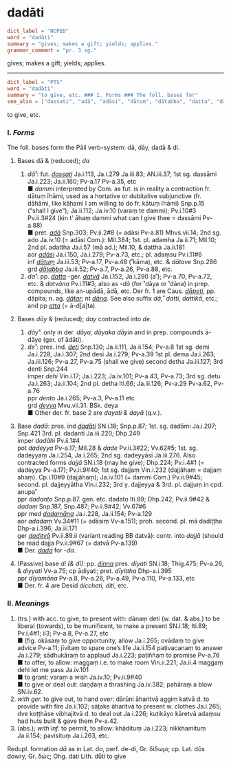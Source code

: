 # dadāti

``` toml
dict_label = "NCPED"
word = "dadāti"
summary = "gives; makes a gift; yields; applies."
grammar_comment = "pr. 3 sg."
```

gives; makes a gift; yields; applies.

--------------------

``` toml
dict_label = "PTS"
word = "dadāti"
summary = "to give, etc. ### I. Forms ### The foll. bases for"
see_also = ["dassati", "adā", "adāsi", "dātuṃ", "dātabba", "datta", "datvā", "dāpeti", "dātar", "dāna", "atta", "deti", "deyya", "dadāti", "dadamāna", "daditvā", "dada", "dinna"]
```

to give, etc.

### I. *Forms* ###

The foll. bases form the Pāli verb\-system: dā, dāy, dadā & di.

1. Bases dā & (reduced); *da*
   1. *dā˚*: fut. *[dassati](dassati.md)* Ja.i.113, Ja.i.279 Ja.iii.83; AN.iii.37; 1st sg. dassāmi Ja.i.223; Ja.ii.160; Pv\-a.17 Pv\-a.35, etc  
      ■ *dammi* interpreted by Com. as fut. is in reality a contraction fr. dātuṃ īhāmi, used as a hortative or dubitative subjunctive (fr. dāhāmi, like kāhami I am willing to do fr. kātuṃ īhāmi) Snp.p.15 (“shall I give”); Ja.ii.112; Ja.iv.10 (varaṃ te dammi); Pv.i.10#3 Pv.ii.3#24 (kin t’ āhaṃ dammi what can I give thee = dassāmi Pv\-a.88)  
      ■ pret. *[adā](adā.md)* Snp.303; Pv.ii.2#8 (= adāsi Pv\-a.81) Mhvs.vii.14; 2nd sg. ado Ja.iv.10 (= adāsi Com.): Mil.384; 1st. pl. adamha Ja.ii.71; Mil.10; 2nd pl. adattha Ja.i.57 (mā ad.); Mil.10, & dattha Ja.ii.181  
      aor *[adāsi](adāsi.md)* Ja.i.150, Ja.i.279; Pv\-a.73, etc.; pl. adaṃsu Pv.i.11#6  
      inf *[dātuṃ](dātuṃ.md)* Ja.iii.53; Pv\-a.17, Pv\-a.48 (˚kāma), etc. & *dātave* Snp.286  
      grd *[dātabba](dātabba.md)* Ja.iii.52; Pv\-a.7, Pv\-a.26, Pv\-a.88, etc.
   2. *da˚*: pp. *[datta](datta.md)* \-ger. *[datvā](datvā.md)* Ja.i.152, Ja.i.290 (a˚); Pv\-a.70, Pv\-a.72, etc. & *datvāna* Pv.i.11#3; also as *\-dā* (for ˚dāya or ˚dāna) in prep. compounds, like an\-upādā, ādā, etc. Der fr. 1 are Caus. *[dāpeti](dāpeti.md)*, pp. dāpita; n. ag. *[dātar](dātar.md)*; nt *[dāna](dāna.md)*. See also suffix *dā,˚ datti, dattikā*, etc.; and pp *[atta](atta.md)* (= ā\-d[a]ta).

2. Bases *dāy* & (reduced); *day* contracted into *de*.
   1. *dāy˚*: only in der. *dāya, dāyaka dāyin* and in prep. compounds ā\-dāye (ger. of ādāti).
   2. *de˚*: pres. ind. *[deti](deti.md)* Snp.130; Ja.ii.111, Ja.ii.154; Pv\-a.8 1st sg. demi Ja.i.228, Ja.i.307; 2nd desi Ja.i.279; Pv\-a.39 1st pl. dema Ja.i.263; Ja.iii.126; Pv\-a.27, Pv\-a.75 (shall we give) second detha Ja.iii.127; 3rd denti Snp.244  
      imper *dehi* Vin.i.17; Ja.i.223; Ja.iv.101; Pv\-a.43, Pv\-a.73; 3rd sg. detu Ja.i.263; Ja.ii.104; 2nd pl. detha Iti.66; Ja.iii.126; Pv\-a.29 Pv\-a.62, Pv\-a.76  
      ppr *dento* Ja.i.265; Pv\-a.3, Pv\-a.11 etc  
      grd *[deyya](deyya.md)* Mvu.vii.31. BSk. deya  
      ■ Other der. fr. base 2 are *dayati & dayā* (q.v.).

3. Base *dadā*: pres. ind *[dadāti](dadāti.md)* SN.i.18; Snp.p.87; 1st. sg. dadāmi Ja.i.207; Snp.421 3rd. pl. dadanti Ja.iii.220; Dhp.249  
   imper *dadāhi* Pv.ii.1#4  
   pot *dadeyya* Pv\-a.17; Mil.28 & *dade* Pv.ii.3#22; Vv.62#5; 1st. sg. dadeyyaṃ Ja.i.254, Ja.i.265; 2nd sg. dadeyyāsi Ja.iii.276. Also contracted forms *dajjā* SN.i.18 (may he give); Dhp.224; Pv.i.4#1 (= dadeyya Pv\-a.17); Pv.ii.9#40; 1st sg. dajjaṃ Vin.i.232 (dajjâhaṃ = dajjaṃ ahaṃ). Cp.i.10#9 (dajjâhaṃ); Ja.iv.101 (= dammi Com.) Pv.ii.9#45; second. pl. dajjeyyātha Vin.i.232; 3rd y. dajjeyya & 3rd. pl. dajjuṃ in cpd. anupa˚  
   ppr *dadanto* Snp.p.87. gen. etc. dadato Iti.89; Dhp.242; Pv.ii.9#42 & *dadaṃ* Snp.187, Snp.487; Pv.ii.9#42; Vv.67#6  
   ppr med *[dadamāna](dadamāna.md)* Ja.i.228, Ja.ii.154; Pv\-a.129  
   aor *adadaṃ* Vv.34#11 (= adāsiṃ Vv\-a.151); proh. second. pl. mā dadiṭṭha Dhp\-a.i.396; Ja.iii.171  
   ger *[daditvā](daditvā.md)* Pv.ii.89.ii (variant reading BB datvā): contr. into *dajjā* (should be read dajja Pv.ii.9#67 (= datvā Pv\-a.139)  
   ■ Der. *[dada](dada.md)* for *\-da*.
4. (Passive) base *di (& dī)*: pp. *[dinna](dinna.md)* pres. *dīyati* SN.i.18; Thig.475; Pv\-a.26, & *diyyati* Vv\-a.75; cp ādiyati; pret. *dīyittha* Dhp\-a.i.395  
   ppr *dīyamāna* Pv\-a.8, Pv\-a.26, Pv\-a.49, Pv\-a.110, Pv\-a.133, etc  
   ■ Der. fr. 4 are Desid *dicchati, diti*, etc.

### II. *Meanings* ###

1. (trs.) with acc. to give, to present with: dānaṃ deti (w. dat. & abs.) to be liberal (towards), to be munificent, to make a present SN.i.18; Iti.89; Pv.i.4#1; ii3; Pv\-a.8, Pv\-a.27, etc  
   ■ (fig. okāsaṃ to give opportunity, allow Ja.i.265; ovādaṃ to give advice Pv\-a.11; jīvitaṃ to spare one’s life Ja.ii.154 paṭivacanaṃ to answer Ja.i.279; sādhukāraṃ to applaud Ja.i.223; paṭiññaṃ to promise Pv\-a.76  
   ■ to offer, to allow: maggaṃ i.e. to make room Vin.ii.221; Ja.ii.4 maggaṃ dehi let me pass Ja.iv.101  
   ■ to grant: varaṃ a wish Ja.iv.10; Pv.ii.9#40  
   ■ to give or deal out: daṇḍaṃ a thrashing Ja.iv.382; pahāraṃ a blow SN.iv.62.
2. *with* *ger.* to give out, to hand over: dārūni āharitvā aggiṃ katvā d. to provide with fire Ja.ii.102; sāṭake āharitvā to present w. clothes Ja.i.265; dve koṭṭhāse vibhajitvā d. to deal out Ja.i.226; kuṭikāyo kāretvā adaṃsu had huts built & gave them Pv\-a.42.
3. (abs.); *with inf.* to permit, to allow: khādituṃ Ja.i.223; nikkhamituṃ Ja.ii.154; pavisituṃ Ja.i.263, etc.

Redupl. formation *dā* as in Lat. do, perf. de\-di, Gr. δίδωμι; cp. Lat. dōs dowry, Gr. δώς; Ohg. dati Lith. důti to give

